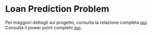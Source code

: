 # Loan Prediction Problem
Per maggiori dettagli sul progetto, consulta la relazione completa [qui](Docs/Relazione_Progetto_IA.pdf).
Consulta il power point completo [qui](Docs/Relazione_Progetto_IA.pdf).

